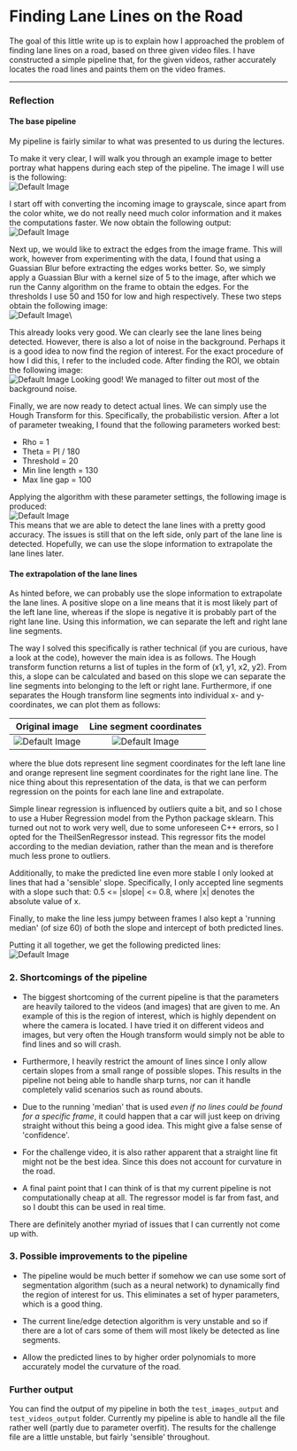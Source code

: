 # **Finding Lane Lines on the Road** 


The goal of this little write up is to explain how I approached the problem of finding lane lines on a road, based on three given video files.
I have constructed a simple pipeline that, for the given videos, rather accurately locates the road lines and paints them on the video frames.

[default_image]: writeup/solidWhiteRight.jpg
[default_image2]: ./test_images/solidYellowLeft.jpg
[gray_image]: writeup/solidWhiteRight_gray.jpg
[edges_image]: writeup/solidWhiteRight_edges.jpg
[roi_image]: writeup/solidWhiteRight_roi.jpg
[hough_image]: writeup/solidWhiteRight_lines.jpg
[line_segments]: writeup/line_segments.png
[combined]: ./test_images_output/solidYellowLeft.jpg

---

### Reflection

#### The base pipeline

My pipeline is fairly similar to what was presented to us during the lectures. 

To make it very clear, I will walk you through an example image to better portray what happens during each step of the pipeline. 
The image I will use is the following: \
![Default Image][default_image]

I start off with converting the incoming image to grayscale, since apart from the color white, we do not really need much color information and it makes the computations faster.
We now obtain the following output:\
![Default Image][gray_image]

Next up, we would like to extract the edges from the image frame. This will work, however from experimenting with the data, I found that using a Guassian Blur before extracting the edges works better. 
So, we simply apply a Guassian Blur with a kernel size of 5 to the image, after which we run the Canny algorithm on the frame to obtain the edges. 
For the thresholds I use 50 and 150 for low and high respectively.
These two steps obtain the following image:\
![Default Image][edges_image]\

This already looks very good. We can clearly see the lane lines being detected. However, there is also a lot of noise in the background.
Perhaps it is a good idea to now find the region of interest. For the exact procedure of how I did this, I refer to the included code.
After finding the ROI, we obtain the following image:\
![Default Image][roi_image]
Looking good! We managed to filter out most of the background noise.

Finally, we are now ready to detect actual lines. We can simply use the Hough Transform for this. Specifically, the probabilistic version. 
After a lot of parameter tweaking, I found that the following parameters worked best:
- Rho = 1
- Theta = PI / 180
- Threshold = 20
- Min line length = 130
- Max line gap = 100

Applying the algorithm with these parameter settings, the following image is produced:\
![Default Image][hough_image]\
This means that we are able to detect the lane lines with a pretty good accuracy.
The issues is still that on the left side, only part of the lane line is detected.
Hopefully, we can use the slope information to extrapolate the lane lines later.

#### The extrapolation of the lane lines

As hinted before, we can probably use the slope information to extrapolate the lane lines. 
A positive slope on a line means that it is most likely part of the left lane line, whereas if the slope is negative it is probably part of the right lane line.
Using this information, we can separate the left and right lane line segments.

The way I solved this specifically is rather technical (if you are curious, have a look at the code), 
however the main idea is as follows. The Hough transform function returns a list of tuples in the form of (x1, y1, x2, y2).
From this, a slope can be calculated and based on this slope we can separate the line segments into belonging to the left or right lane.
Furthermore, if one separates the Hough transform line segments into individual x- and y-coordinates, we can plot them as follows:

Original image             |  Line segment coordinates
:-------------------------:|:-------------------------:
![Default Image][default_image2]  |  ![Default Image][line_segments]

where the blue dots represent line segment coordinates for the left lane line and orange represent line segment coordinates for the right lane line.
The nice thing about this representation of the data, is that we can perform regression on the points for each lane line and extrapolate.

Simple linear regression is influenced by outliers quite a bit, and so I chose to use a Huber Regression model from the Python package sklearn.
This turned out not to work very well, due to some unforeseen C++ errors, so I opted for the TheilSenRegressor instead.
This regressor fits the model according to the median deviation, rather than the mean and is therefore much less prone to outliers.

Additionally, to make the predicted line even more stable I only looked at lines that had a 'sensible' slope. 
Specifically, I only accepted line segments with a slope such that: 0.5 <= |slope| <= 0.8, where |x| denotes the absolute value of x.

Finally, to make the line less jumpy between frames I also kept a 'running median' (of size 60) of both the slope and intercept of both predicted lines.

Putting it all together, we get the following predicted lines:\
![Default Image][combined]

### 2. Shortcomings of the pipeline
- The biggest shortcoming of the current pipeline is that the parameters are heavily tailored to the videos (and images) that are given to me.
An example of this is the region of interest, which is highly dependent on where the camera is located.
I have tried it on different videos and images, but very often the Hough transform would simply not be able to find lines and so will crash.

- Furthermore, I heavily restrict the amount of lines since I only allow certain slopes from a small range of possible slopes. 
This results in the pipeline not being able to handle sharp turns, nor can it handle completely valid scenarios such as round abouts.

- Due to the running 'median' that is used *even if no lines could be found for a specific frame*, it could happen that a car will just keep on driving straight without this being a good idea.
This might give a false sense of 'confidence'.

- For the challenge video, it is also rather apparent that a straight line fit might not be the best idea. Since this does not account for curvature in the road.

- A final paint point that I can think of is that my current pipeline is not computationally cheap at all. 
The regressor model is far from fast, and so I doubt this can be used in real time.

There are definitely another myriad of issues that I can currently not come up with.

### 3. Possible improvements to the pipeline

- The pipeline would be much better if somehow we can use some sort of segmentation algorithm (such as a neural network) to dynamically find the region of interest for us.
This eliminates a set of hyper parameters, which is a good thing.

- The current line/edge detection algorithm is very unstable and so if there are a lot of cars some of them will most likely be detected as line segments.

- Allow the predicted lines to by higher order polynomials to more accurately model the curvature of the road.

### Further output

You can find the output of my pipeline in both the ```test_images_output``` and ```test_videos_output``` folder.
Currently my pipeline is able to handle all the file rather well (partly due to parameter overfit).
The results for the challenge file are a little unstable, but fairly 'sensible' throughout.
